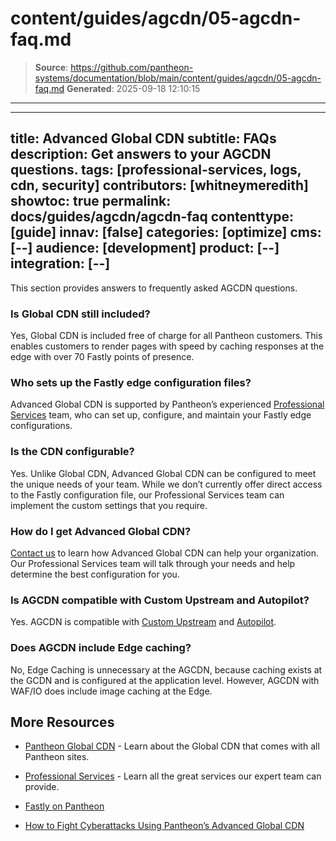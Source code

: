 # content/guides/agcdn/05-agcdn-faq.md

> **Source**: https://github.com/pantheon-systems/documentation/blob/main/content/guides/agcdn/05-agcdn-faq.md
> **Generated**: 2025-09-18 12:10:15

---

---
title: Advanced Global CDN
subtitle: FAQs
description: Get answers to your AGCDN questions.
tags: [professional-services, logs, cdn, security]
contributors: [whitneymeredith]
showtoc: true
permalink: docs/guides/agcdn/agcdn-faq
contenttype: [guide]
innav: [false]
categories: [optimize]
cms: [--]
audience: [development]
product: [--]
integration: [--]
---

This section provides answers to frequently asked AGCDN questions.

### Is Global CDN still included?

Yes, Global CDN is included free of charge for all Pantheon customers. This enables customers to render pages with speed by caching responses at the edge with over 70 Fastly points of presence.

### Who sets up the Fastly edge configuration files?

Advanced Global CDN is supported by Pantheon’s experienced [Professional Services](/guides/professional-services) team, who can set up, configure, and maintain your Fastly edge configurations.

### Is the CDN configurable?

Yes. Unlike Global CDN, Advanced Global CDN can be configured to meet the unique needs of your team. While we don’t currently offer direct access to the Fastly configuration file, our Professional Services team can implement the custom settings that you require.

### How do I get Advanced Global CDN?

[Contact us](https://pantheon.io/contact?docs) to learn how Advanced Global CDN can help your organization. Our Professional Services team will talk through your needs and help determine the best configuration for you.

### Is AGCDN compatible with Custom Upstream and Autopilot?

Yes. AGCDN is compatible with [Custom Upstream](/guides/custom-upstream) and [Autopilot](/guides/autopilot).

### Does AGCDN include Edge caching?

No, Edge Caching is unnecessary at the AGCDN, because caching exists at the GCDN and is configured at the application level. However, AGCDN with WAF/IO does include image caching at the Edge.

## More Resources

- [Pantheon Global CDN](/guides/global-cdn) - Learn about the Global CDN that comes with all Pantheon sites.

- [Professional Services](/guides/professional-services) - Learn all the great services our expert team can provide.

- [Fastly on Pantheon](/guides/fastly-pantheon)

- [How to Fight Cyberattacks Using Pantheon’s Advanced Global CDN](https://pantheon.io/blog/fight-cyberattacks-advanced-global-cdn)

